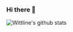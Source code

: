 ###  Hi there 👋

![Wittline's github stats](https://github-readme-stats.vercel.app/api?username=wittline&count_private=true&theme=default&show_icons=true)


<!--
**Wittline/Wittline** is a ✨ _special_ ✨ repository because its `README.md` (this file) appears on your GitHub profile.

Here are some ideas to get you started:

- 🔭 I’m currently working on ...
- 🌱 I’m currently learning ...
- 👯 I’m looking to collaborate on ...
- 🤔 I’m looking for help with ...
- 💬 Ask me about ...
- 📫 How to reach me: ...
- 😄 Pronouns: ...
- ⚡ Fun fact: ...
-->
